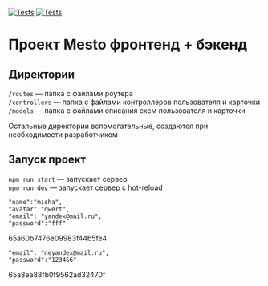 [![Tests](../../actions/workflows/tests-13-sprint.yml/badge.svg)](../../actions/workflows/tests-13-sprint.yml) [![Tests](../../actions/workflows/tests-14-sprint.yml/badge.svg)](../../actions/workflows/tests-14-sprint.yml)
# Проект Mesto фронтенд + бэкенд


## Директории

`/routes` — папка с файлами роутера  
`/controllers` — папка с файлами контроллеров пользователя и карточки   
`/models` — папка с файлами описания схем пользователя и карточки  
  
Остальные директории вспомогательные, создаются при необходимости разработчиком

## Запуск проект

`npm run start` — запускает сервер   
`npm run dev` — запускает сервер с hot-reload

    "name":"misha",
    "avatar":"qwert",
    "email": "yandex@mail.ru",
    "password":"fff"
65a60b7476e09983f44b5fe4

    "email": "neyandex@mail.ru",
    "password":"123456"
65a8ea88fb0f9562ad32470f

